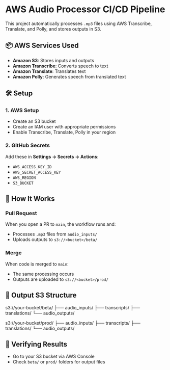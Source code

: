 # AWS Audio Processor CI/CD Pipeline

This project automatically processes `.mp3` files using AWS Transcribe, Translate, and Polly, and stores outputs in S3.

## 📦 AWS Services Used
- **Amazon S3**: Stores inputs and outputs
- **Amazon Transcribe**: Converts speech to text
- **Amazon Translate**: Translates text
- **Amazon Polly**: Generates speech from translated text

## 🛠 Setup

### 1. AWS Setup
- Create an S3 bucket
- Create an IAM user with appropriate permissions
- Enable Transcribe, Translate, Polly in your region

### 2. GitHub Secrets
Add these in **Settings → Secrets → Actions**:
- `AWS_ACCESS_KEY_ID`
- `AWS_SECRET_ACCESS_KEY`
- `AWS_REGION`
- `S3_BUCKET`

## 🚀 How It Works

### Pull Request
When you open a PR to `main`, the workflow runs and:
- Processes `.mp3` files from `audio_inputs/`
- Uploads outputs to `s3://<bucket>/beta/`

### Merge
When code is merged to `main`:
- The same processing occurs
- Outputs are uploaded to `s3://<bucket>/prod/`

## 📂 Output S3 Structure

s3://your-bucket/beta/
├── audio_inputs/
├── transcripts/
├── translations/
└── audio_outputs/

s3://your-bucket/prod/
├── audio_inputs/
├── transcripts/
├── translations/
└── audio_outputs/

## 🧪 Verifying Results
- Go to your S3 bucket via AWS Console
- Check `beta/` or `prod/` folders for output files

